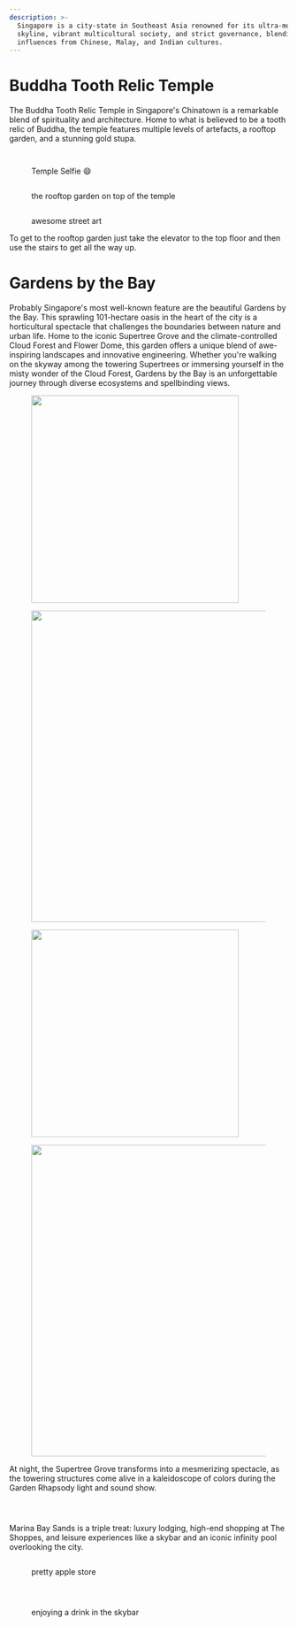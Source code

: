 ```yaml
---
description: >-
  Singapore is a city-state in Southeast Asia renowned for its ultra-modern
  skyline, vibrant multicultural society, and strict governance, blending
  influences from Chinese, Malay, and Indian cultures.
---
```

# Buddha Tooth Relic Temple

The Buddha Tooth Relic Temple in Singapore's Chinatown is a remarkable blend of spirituality and architecture. Home to what is believed to be a tooth relic of Buddha, the temple features multiple levels of artefacts, a rooftop garden, and a stunning gold stupa.

<div data-full-width="true">

<figure><img src="../gitbook/assets/IMG_4609.jpg" alt=""><figcaption></figcaption></figure>

 

<figure><img src="../gitbook/assets/IMG_4613.jpg" alt=""><figcaption><p>Temple Selfie 😄</p></figcaption></figure>

 

<figure><img src="../gitbook/assets/IMG_4620.jpg" alt=""><figcaption><p>the rooftop garden on top of the temple</p></figcaption></figure>

 

<figure><img src="../gitbook/assets/IMG_4639.jpg" alt=""><figcaption><p>awesome street art</p></figcaption></figure>

</div>

To get to the rooftop garden just take the elevator to the top floor and then use the stairs to get all the way up.

# Gardens by the Bay

Probably Singapore's most well-known feature are the beautiful Gardens by the Bay. This sprawling 101-hectare oasis in the heart of the city is a horticultural spectacle that challenges the boundaries between nature and urban life. Home to the iconic Supertree Grove and the climate-controlled Cloud Forest and Flower Dome, this garden offers a unique blend of awe-inspiring landscapes and innovative engineering. Whether you're walking on the skyway among the towering Supertrees or immersing yourself in the misty wonder of the Cloud Forest, Gardens by the Bay is an unforgettable journey through diverse ecosystems and spellbinding views.

<div data-full-width="true">

<figure><img src="../gitbook/assets/IMG_4659.jpg" alt="" width="375"><figcaption></figcaption></figure>

 

<figure><img src="../gitbook/assets/IMG_6616.JPG" alt="" width="563"><figcaption></figcaption></figure>

 

<figure><img src="../gitbook/assets/IMG_5028.jpg" alt="" width="375"><figcaption></figcaption></figure>

 

<figure><img src="../gitbook/assets/IMG_5295.jpg" alt="" width="563"><figcaption></figcaption></figure>

</div>

At night, the Supertree Grove transforms into a mesmerizing spectacle, as the towering structures come alive in a kaleidoscope of colors during the Garden Rhapsody light and sound show.

<div>

<figure><img src="../gitbook/assets/IMG_4740 (1).jpg" alt=""><figcaption></figcaption></figure>

 

<figure><img src="../gitbook/assets/IMG_5437 (1).jpg" alt=""><figcaption></figcaption></figure>

 

<figure><img src="../gitbook/assets/IMG_5449 (1).jpg" alt=""><figcaption></figcaption></figure>

</div>

Marina Bay Sands is a triple treat: luxury lodging, high-end shopping at The Shoppes, and leisure experiences like a skybar and an iconic infinity pool overlooking the city.

<div data-full-width="true">

<figure><img src="../gitbook/assets/IMG_5315.jpg" alt=""><figcaption><p>pretty apple store</p></figcaption></figure>

 

<figure><img src="../gitbook/assets/IMG_5321.jpg" alt=""><figcaption></figcaption></figure>

 

<figure><img src="../gitbook/assets/IMG_4357.jpg" alt=""><figcaption></figcaption></figure>

 

<figure><img src="../gitbook/assets/IMG_4854.jpg" alt=""><figcaption><p>enjoying a drink in the skybar</p></figcaption></figure>

 

<figure><img src="../gitbook/assets/IMG_4838.jpg" alt=""><figcaption></figcaption></figure>

</div>

